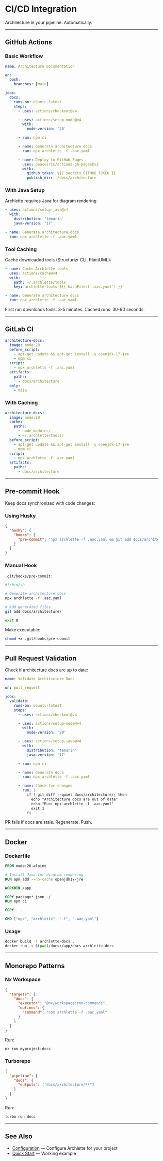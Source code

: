 # CI/CD Integration

Architecture in your pipeline. Automatically.

---

## GitHub Actions

### Basic Workflow

```yaml
name: Architecture Documentation

on:
  push:
    branches: [main]

jobs:
  docs:
    runs-on: ubuntu-latest
    steps:
      - uses: actions/checkout@v4

      - uses: actions/setup-node@v4
        with:
          node-version: '20'

      - run: npm ci

      - name: Generate architecture docs
        run: npx archlette -f .aac.yaml

      - name: Deploy to GitHub Pages
        uses: peaceiris/actions-gh-pages@v3
        with:
          github_token: ${{ secrets.GITHUB_TOKEN }}
          publish_dir: ./docs/architecture
```

### With Java Setup

Archlette requires Java for diagram rendering:

```yaml
- uses: actions/setup-java@v4
  with:
    distribution: 'temurin'
    java-version: '17'

- name: Generate architecture docs
  run: npx archlette -f .aac.yaml
```

### Tool Caching

Cache downloaded tools (Structurizr CLI, PlantUML):

```yaml
- name: Cache Archlette tools
  uses: actions/cache@v4
  with:
    path: ~/.archlette/tools
    key: archlette-tools-${{ hashFiles('.aac.yaml') }}

- name: Generate architecture docs
  run: npx archlette -f .aac.yaml
```

First run downloads tools. 3-5 minutes.
Cached runs: 30-60 seconds.

---

## GitLab CI

```yaml
architecture-docs:
  image: node:20
  before_script:
    - apt-get update && apt-get install -y openjdk-17-jre
    - npm ci
  script:
    - npx archlette -f .aac.yaml
  artifacts:
    paths:
      - docs/architecture
  only:
    - main
```

### With Caching

```yaml
architecture-docs:
  image: node:20
  cache:
    paths:
      - node_modules/
      - ~/.archlette/tools/
  before_script:
    - apt-get update && apt-get install -y openjdk-17-jre
    - npm ci
  script:
    - npx archlette -f .aac.yaml
  artifacts:
    paths:
      - docs/architecture
```

---

## Pre-commit Hook

Keep docs synchronized with code changes:

### Using Husky

```json
{
  "husky": {
    "hooks": {
      "pre-commit": "npx archlette -f .aac.yaml && git add docs/architecture/"
    }
  }
}
```

### Manual Hook

`.git/hooks/pre-commit`:

```bash
#!/bin/sh

# Generate architecture docs
npx archlette -f .aac.yaml

# Add generated files
git add docs/architecture/

exit 0
```

Make executable:

```bash
chmod +x .git/hooks/pre-commit
```

---

## Pull Request Validation

Check if architecture docs are up to date:

```yaml
name: Validate Architecture Docs

on: pull_request

jobs:
  validate:
    runs-on: ubuntu-latest
    steps:
      - uses: actions/checkout@v4

      - uses: actions/setup-node@v4
        with:
          node-version: '20'

      - uses: actions/setup-java@v4
        with:
          distribution: 'temurin'
          java-version: '17'

      - run: npm ci

      - name: Generate docs
        run: npx archlette -f .aac.yaml

      - name: Check for changes
        run: |
          if ! git diff --quiet docs/architecture/; then
            echo "Architecture docs are out of date"
            echo "Run: npx archlette -f .aac.yaml"
            exit 1
          fi
```

PR fails if docs are stale. Regenerate. Push.

---

## Docker

### Dockerfile

```dockerfile
FROM node:20-alpine

# Install Java for diagram rendering
RUN apk add --no-cache openjdk17-jre

WORKDIR /app

COPY package*.json ./
RUN npm ci

COPY . .

CMD ["npx", "archlette", "-f", ".aac.yaml"]
```

### Usage

```bash
docker build -t archlette-docs .
docker run -v $(pwd)/docs:/app/docs archlette-docs
```

---

## Monorepo Patterns

### Nx Workspace

```json
{
  "targets": {
    "docs": {
      "executor": "@nx/workspace:run-commands",
      "options": {
        "command": "npx archlette -f .aac.yaml"
      }
    }
  }
}
```

Run:

```bash
nx run myproject:docs
```

### Turborepo

```json
{
  "pipeline": {
    "docs": {
      "outputs": ["docs/architecture/**"]
    }
  }
}
```

Run:

```bash
turbo run docs
```

---

## See Also

- [Configuration](configuration.md) — Configure Archlette for your project
- [Quick Start](../getting-started/quick-start.md) — Working example

